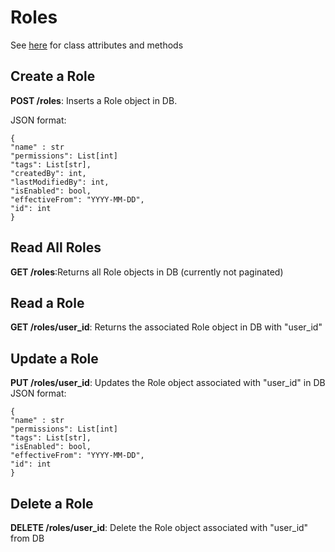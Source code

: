 # Roles

See [here](https://github.com/ananthgoyal/AUTHZ_4_PYTHON/blob/main/doc/objects.md) for class attributes and methods

## Create a Role
**POST /roles**:
Inserts a Role object in DB. 

JSON format:
```
{
"name" : str
"permissions": List[int]
"tags": List[str],
"createdBy": int, 
"lastModifiedBy": int,
"isEnabled": bool,
"effectiveFrom": "YYYY-MM-DD",
"id": int
}
```
## Read All Roles

**GET /roles**:Returns all Role objects in DB (currently not paginated)

## Read a Role

**GET /roles/user_id**: Returns the associated Role object in DB with "user_id"

## Update a Role

**PUT /roles/user_id**: Updates the Role object associated with "user_id" in DB
JSON format:
```
{
"name" : str
"permissions": List[int]
"tags": List[str],
"isEnabled": bool,
"effectiveFrom": "YYYY-MM-DD",
"id": int
}
```

## Delete a Role 
**DELETE /roles/user_id**: Delete the Role object associated with "user_id" from DB



